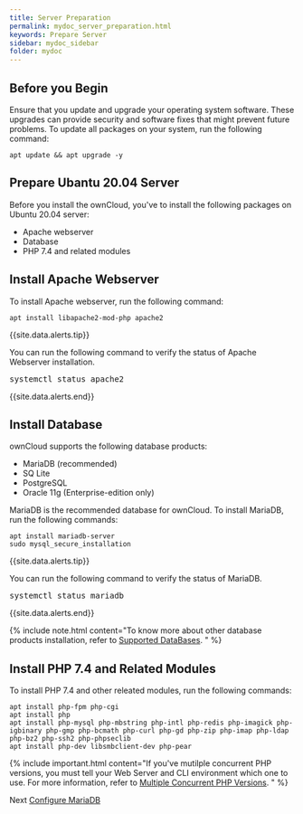 ```yaml
---
title: Server Preparation
permalink: mydoc_server_preparation.html
keywords: Prepare Server
sidebar: mydoc_sidebar
folder: mydoc
---
```



## Before you Begin

Ensure that you update and upgrade your operating system software. These upgrades can provide security and software fixes that might prevent future problems. To update all packages on your system, run the following command:
```
apt update && apt upgrade -y
```

## Prepare Ubantu 20.04 Server

Before you install the ownCloud, you've to install the following packages on Ubuntu 20.04 server:
* Apache webserver
* Database
* PHP 7.4 and related modules



## Install Apache Webserver
To install Apache webserver, run the following command:
```
apt install libapache2-mod-php apache2
```

{{site.data.alerts.tip}}
<p>You can run the following command to verify the status of Apache Webserver installation.</p>
<pre>
systemctl status apache2
</pre>
{{site.data.alerts.end}}


## Install Database
ownCloud supports the following database products:
* MariaDB (recommended)
* SQ Lite
* PostgreSQL
* Oracle 11g (Enterprise-edition only)

MariaDB is the recommended database for ownCloud. To install MariaDB, run the following commands:
```
apt install mariadb-server
sudo mysql_secure_installation
```

{{site.data.alerts.tip}}
<p>You can run the following command to verify the status of MariaDB.</p>
<pre>
systemctl status mariadb
</pre>
{{site.data.alerts.end}}



{% include note.html content="To know more about other database products installation, refer to [Supported DataBases](https://doc.owncloud.com/server/10.7/admin_manual/installation/manual_installation/manual_installation_db.html#possible-databases). " %}


## Install PHP 7.4 and Related Modules
To install PHP 7.4 and other releated modules, run the following commands:
```
apt install php-fpm php-cgi
apt install php
apt install php-mysql php-mbstring php-intl php-redis php-imagick php-igbinary php-gmp php-bcmath php-curl php-gd php-zip php-imap php-ldap php-bz2 php-ssh2 php-phpseclib
apt install php-dev libsmbclient-dev php-pear
```


{% include important.html content="If you've mutilple concurrent PHP versions, you must tell your Web Server and CLI environment which one to use. For more information, refer to [Multiple Concurrent PHP Versions](https://doc.owncloud.com/server/10.7/admin_manual/installation/manual_installation/server_prep_ubuntu_20.04.html#multiple-concurrent-php-versions). " %}


Next [Configure MariaDB](mydoc_configure_database.html)